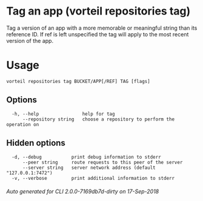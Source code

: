 # Tag an app (vorteil repositories tag)

Tag a version of an app with a more memorable or meaningful string than its
reference ID. If ref is left unspecified the tag will apply to the most recent
version of the app.

# Usage

```
vorteil repositories tag BUCKET/APP[/REF] TAG [flags]
```

## Options

```
  -h, --help                help for tag
      --repository string   choose a repository to perform the operation on
```

## Hidden options

```
  -d, --debug           print debug information to stderr
      --peer string     route requests to this peer of the server
      --server string   server network address (default "127.0.0.1:7472")
  -v, --verbose         print additional information to stderr
```


###### Auto generated for CLI 2.0.0-7169db7d-dirty on 17-Sep-2018
